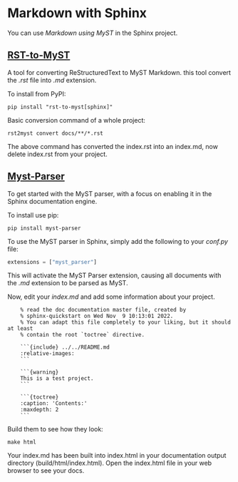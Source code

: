 # Markdown with Sphinx

You can use *Markdown using MyST* in the Sphinx project.

## [RST-to-MyST](https://rst-to-myst.readthedocs.io/en/latest/)

A tool for converting ReStructuredText to MyST Markdown. this tool convert the *.rst* file into *.md* extension.

To install from PyPI:

```console
pip install "rst-to-myst[sphinx]"
```

Basic conversion command of a whole project:

```console
rst2myst convert docs/**/*.rst
```

The above command has converted the index.rst into an index.md, now delete index.rst from your project.

## [Myst-Parser](https://myst-parser.readthedocs.io/en/latest/intro.html)

To get started with the MyST parser, with a focus on enabling it in the Sphinx documentation engine.

To install use pip:

```console
pip install myst-parser
```

To use the MyST parser in Sphinx, simply add the following to your *conf.py* file:

```py
extensions = ["myst_parser"]
```

This will activate the MyST Parser extension, causing all documents with the *.md* extension to be parsed as MyST.

Now, edit your *index.md* and add some information about your project.

```console
    % read the doc documentation master file, created by
    % sphinx-quickstart on Wed Nov  9 10:13:01 2022.
    % You can adapt this file completely to your liking, but it should at least
    % contain the root `toctree` directive.

    ```{include} ../../README.md
    :relative-images:
    ```

    ```{warning}
    This is a test project.
    ```

    ```{toctree}
    :caption: 'Contents:'
    :maxdepth: 2
    ```
```

Build them to see how they look:

```console
make html
```

Your index.md has been built into index.html in your documentation output directory (build/html/index.html). Open the index.html file in your web browser to see your docs.
